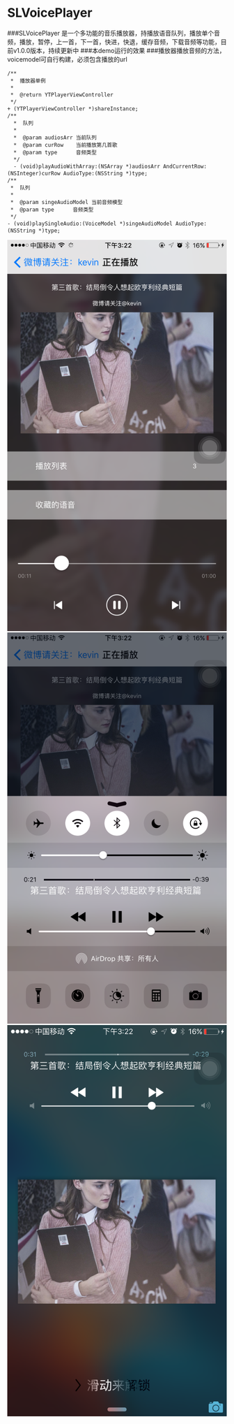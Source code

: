 # SLVoicePlayer
###SLVoicePlayer 是一个多功能的音乐播放器，持播放语音队列，播放单个音频，播放，暂停，上一首，下一首，快进，快退，缓存音频，下载音频等功能，目前v1.0.0版本，持续更新中
###本demo运行的效果
###播放器播放音频的方法，voicemodel可自行构建，必须包含播放的url

    /**
     *  播放器单例
     *
     *  @return YTPlayerViewController
     */
    + (YTPlayerViewController *)shareInstance;
    /**
      *  队列
      *
      *  @param audiosArr 当前队列
      *  @param curRow    当前播放第几首歌
      *  @param type      音频类型
      */
      - (void)playAudioWithArray:(NSArray *)audiosArr AndCurrentRow:(NSInteger)curRow AudioType:(NSString *)type;
    /**
     *  队列
     *
     *  @param singeAudioModel 当前音频模型
     *  @param type      音频类型
     */
    - (void)playSingleAudio:(VoiceModel *)singeAudioModel AudioType:(NSString *)type;

![github](https://github.com/1kevins/SLVoicePlayer/blob/master/IMG_0183.PNG?raw=true "github") 
![github](https://github.com/1kevins/SLVoicePlayer/blob/master/IMG_0184.PNG?raw=true "github") 
![github](https://github.com/1kevins/SLVoicePlayer/blob/master/IMG_0185.PNG?raw=true "github") 
